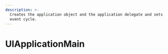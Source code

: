 ```yaml
---
description: >-
  Creates the application object and the application delegate and sets up the
  event cycle.
---
```


# UIApplicationMain

